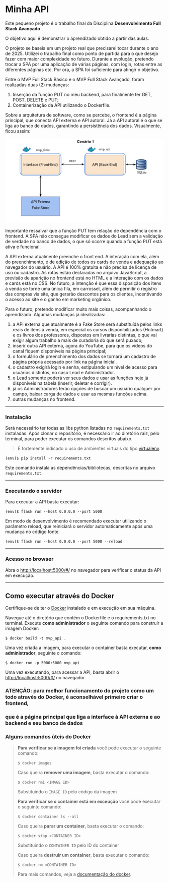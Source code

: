 # Minha API

Este pequeno projeto é o trabalho final da Disciplina **Desenvolvimento Full Stack Avançado** 

O objetivo aqui é demonstrar o aprendizado obtido a partir das aulas.

O projeto se baseia em um projeto real que precisarei tocar durante o ano de 2025. Utilizei o trabalho final como ponto de partida
para o que desejo fazer com maior complexidade no futuro. Durante a evolução, pretendo trocar a SPA por uma aplicação de várias
páginas, com login, rotas entre as diferentes páginas etc. Por ora, a SPA foi suficiente para atingir o objetivo.

Entre o MVP Full Stack Básico e o MVP Full Stack Avançado, foram realizadas duas (2) mudanças:
1) Inserção da função PUT no meu backend, para finalmente ter GET, POST, DELETE e PUT;
2) Containerização da API utilizando o Dockerfile.

Sobre a arquitetura de software, como se percebe, o frontend é a página principal, que conecta API externa e API autoral.
Já a API autoral é o que se liga ao banco de dados, garantindo a persistência dos dados. Visualmente, ficou assim:

![Arquitetura](img\Arquitetura.jpg)

Importante ressalvar que a função PUT tem relação de dependência com o frontend. A SPA não consegue modificar os dados do Lead
sem a validação de verdade no banco de dados, o que só ocorre quando a função PUT está ativa e funcional.

A API externa atualmente preenche o front end. A interação com ela, além do preenchimento, é de edição de todos os cards de venda
e adequação ao navegador do usuário. A API é 100% gratuita e não precisa de licença de uso ou cadastro. As rotas estão declaradas
no arquivo JavaScript, a previsão de aparição no frontend está no HTML e a interação com os dados e cards está no CSS. 
No futuro, a intenção é que essa disposição dos itens à venda se torne uma única fila, em carrossel, além de permitir o registro
das compras via site, que gerarão descontos para os clientes, incentivando o acesso ao site e o ganho em marketing orgânico.

Para o futuro, pretendo modificar muito mais coisas, acompanhando o aprendizado. Algumas mudanças já idealizadas:
1) a API externa que atualmente é a Fake Store será substituída pelos links reais de itens à venda,
    em especial os cursos disponibilizados (Hotmart) e os livros dos professores, dispostos em livrarias distintas,
    o que vai exigir algum trabalho a mais de curadoria do que será puxado;
2) inserir outra API externa, agora do YouTube, para que os vídeos do canal fiquem disponíveis na página principal;
3) o formulário de preenchimento dos dados se tornará um cadastro de página própria acessado por link na página inicial.
4) o cadastro exigirá login e senha, estipulando um nível de acesso para usuários distintos, no caso Lead e Administrador.
5) o Lead somente poderá ver seus dados e usar as funções hoje já disponíveis na tabela (inserir, deletar e corrigir).
6) já os Administradores terão opções de buscar um usuário qualquer por campo, baixar carga de dados e usar as mesmas funções acima.
7) outras mudanças no frontend. 


---
### Instalação


Será necessário ter todas as libs python listadas no `requirements.txt` instaladas.
Após clonar o repositório, é necessário ir ao diretório raiz, pelo terminal, para poder executar os comandos descritos abaixo.

> É fortemente indicado o uso de ambientes virtuais do tipo [virtualenv](https://virtualenv.pypa.io/en/latest/installation.html).

```
(env)$ pip install -r requirements.txt
```

Este comando instala as dependências/bibliotecas, descritas no arquivo `requirements.txt`.

---
### Executando o servidor


Para executar a API  basta executar:

```
(env)$ flask run --host 0.0.0.0 --port 5000
```

Em modo de desenvolvimento é recomendado executar utilizando o parâmetro reload, que reiniciará o servidor
automaticamente após uma mudança no código fonte. 

```
(env)$ flask run --host 0.0.0.0 --port 5000 --reload
```

---
### Acesso no browser

Abra o [http://localhost:5000/#/](http://localhost:5000/#/) no navegador para verificar o status da API em execução.

---
## Como executar através do Docker

Certifique-se de ter o [Docker](https://docs.docker.com/engine/install/) instalado e em execução em sua máquina.

Navegue até o diretório que contém o Dockerfile e o requirements.txt no terminal.
Execute **como administrador** o seguinte comando para construir a imagem Docker:

```
$ docker build -t mvp_api .
```

Uma vez criada a imagem, para executar o container basta executar, **como administrador**, seguinte o comando:

```
$ docker run -p 5000:5000 mvp_api
```

Uma vez executando, para acessar a API, basta abrir o [http://localhost:5000/#/](http://localhost:5000/#/) no navegador.


### ATENÇÃO: para melhor funcionamento do projeto como um todo através do Docker, é aconselhável primeiro criar o frontend,
### que é a página principal que liga a interface à API externa e ao backend e seu banco de dados


### Alguns comandos úteis do Docker

>**Para verificar se a imagem foi criada** você pode executar o seguinte comando:
>
>```
>$ docker images
>```
>
> Caso queira **remover uma imagem**, basta executar o comando:
>```
>$ docker rmi <IMAGE ID>
>```
>Substituindo o `IMAGE ID` pelo código da imagem
>
>**Para verificar se o container está em exceução** você pode executar o seguinte comando:
>
>```
>$ docker container ls --all
>```
>
> Caso queira **parar um container**, basta executar o comando:
>```
>$ docker stop <CONTAINER ID>
>```
>Substituindo o `CONTAINER ID` pelo ID do container
>
>
> Caso queira **destruir um container**, basta executar o comando:
>```
>$ docker rm <CONTAINER ID>
>```
>Para mais comandos, veja a [documentação do docker](https://docs.docker.com/engine/reference/run/).
